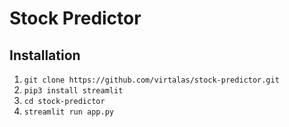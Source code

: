 # Stock Predictor

## Installation
1. `git clone https://github.com/virtalas/stock-predictor.git`
2. `pip3 install streamlit`
3. `cd stock-predictor`
3. `streamlit run app.py`


